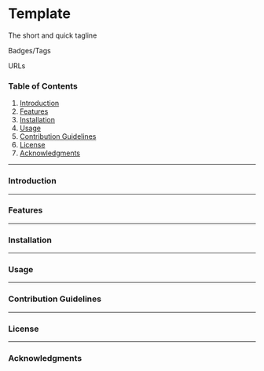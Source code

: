 # Template

The short and quick tagline

Badges/Tags

URLs

### Table of Contents

1. [Introduction](#introduction)
2. [Features](#features)
3. [Installation](#installation)
4. [Usage](#usage)
5. [Contribution Guidelines](#contribution-guidelines)
6. [License](#license)
7. [Acknowledgments](#acknowledgments)

---

### Introduction

---

### Features

---

### Installation

---

### Usage

---

### Contribution Guidelines

---

### License

---

### Acknowledgments


